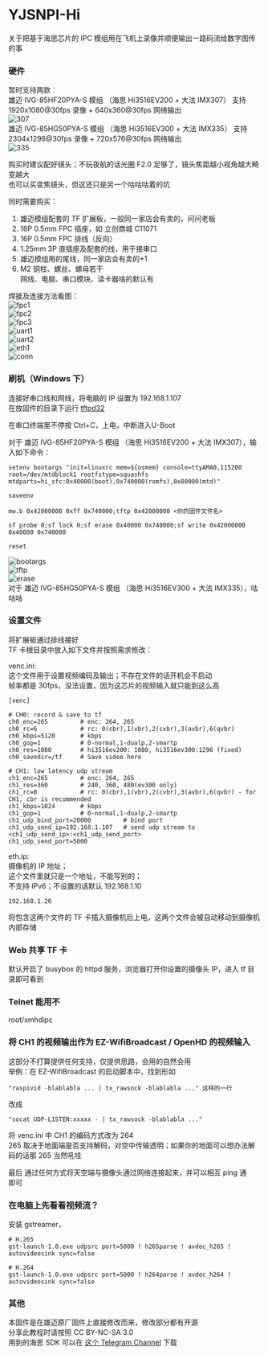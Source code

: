 # YJSNPI-Hi
关于把基于海思芯片的 IPC 模组用在飞机上录像并顺便输出一路码流给数字图传的事  

### 硬件
暂时支持两款：  
雄迈 IVG-85HF20PYA-S 模组 （海思 Hi3516EV200 + 大法 IMX307） 支持 1920x1080@30fps 录像 + 640x360@30fps 网络输出  
![307](https://github.com/libc0607/YJSNPI-Hi/raw/master/pics/307.png)  
雄迈 IVG-85HG50PYA-S 模组 （海思 Hi3516EV300 + 大法 IMX335） 支持 2304x1296@30fps 录像 + 720x576@30fps 网络输出  
![335](https://github.com/libc0607/YJSNPI-Hi/raw/master/pics/335.png)  

购买时建议配好镜头；不玩夜航的话光圈 F2.0 足够了，镜头焦距越小视角越大畸变越大  
也可以买变焦镜头，但这还只是另一个咕咕咕着的坑  

同时需要购买：  
1. 雄迈模组配套的 TF 扩展板，一般同一家店会有卖的，问问老板  
2. 16P 0.5mm FPC 插座，如 立创商城 C11071  
3. 16P 0.5mm FPC 排线（反向）  
4. 1.25mm 3P 直插座及配套的线，用于接串口  
5. 雄迈模组用的尾线，同一家店会有卖的+1  
6. M2 铜柱、螺丝、螺母若干  
网线、电脑、串口模块、读卡器啥的默认有  

焊接及连接方法看图：  
![fpc1](https://github.com/libc0607/YJSNPI-Hi/raw/master/pics/fpc-conn.png)  
![fpc2](https://github.com/libc0607/YJSNPI-Hi/raw/master/pics/fpc-conn-finish.png)  
![fpc3](https://github.com/libc0607/YJSNPI-Hi/raw/master/pics/fpc-connect.png)  
![uart1](https://github.com/libc0607/YJSNPI-Hi/raw/master/pics/uart-conn.png)  
![uart2](https://github.com/libc0607/YJSNPI-Hi/raw/master/pics/uart-conn-finish.png)  
![eth1](https://github.com/libc0607/YJSNPI-Hi/raw/master/pics/eth-power-conn.png)  
![conn](https://github.com/libc0607/YJSNPI-Hi/raw/master/pics/conn-1.png)  


### 刷机（Windows 下）
连接好串口线和网线，将电脑的 IP 设置为 192.168.1.107  
在放固件的目录下运行 [tftpd32](https://tftpd32.jounin.net/)  

在串口终端里不停按 Ctrl+C，上电，中断进入U-Boot  

对于 雄迈 IVG-85HF20PYA-S 模组 （海思 Hi3516EV200 + 大法 IMX307），输入如下命令：
```
setenv bootargs "init=linuxrc mem=${osmem} console=ttyAMA0,115200 root=/dev/mtdblock1 rootfstype=squashfs mtdparts=hi_sfc:0x40000(boot),0x740000(romfs),0x80000(mtd)"

saveenv

mw.b 0x42000000 0xff 0x740000;tftp 0x42000000 <你的固件文件名>

sf probe 0;sf lock 0;sf erase 0x40000 0x740000;sf write 0x42000000 0x40000 0x740000

reset

```
![bootargs](https://github.com/libc0607/YJSNPI-Hi/raw/master/pics/bootargs.png)  
![tftp](https://github.com/libc0607/YJSNPI-Hi/raw/master/pics/flash-tftp.png)  
![erase](https://github.com/libc0607/YJSNPI-Hi/raw/master/pics/flash-erase.png)  
对于 雄迈 IVG-85HG50PYA-S 模组 （海思 Hi3516EV300 + 大法 IMX335），咕咕咕  

### 设置文件
将扩展板通过排线接好  
TF 卡根目录中放入如下文件并按照需求修改：  

venc.ini:  
这个文件用于设置视频编码及输出；不存在文件的话开机会不启动  
帧率都是 30fps，没法设置，因为这芯片的视频输入就只能到这么高  
```
[venc]

# CH0: record & save to tf
ch0_enc=265         # enc: 264, 265
ch0_rc=6            # rc: 0(cbr),1(vbr),2(cvbr),3(avbr),6(qvbr)
ch0_kbps=5120       # kbps
ch0_gop=1           # 0-normal,1-dualp,2-smartp
ch0_res=1080        # hi3516ev200: 1080, hi3516ev300:1296 (fixed)
ch0_savedir=/tf     # Save video here

# CH1: low latency udp stream
ch1_enc=265         # enc: 264, 265
ch1_res=360         # 240, 360, 480(ev300 only)
ch1_rc=0            # rc: 0(cbr),1(vbr),2(cvbr),3(avbr),6(qvbr) - for CH1, cbr is recommended
ch1_kbps=1024       # kbps
ch1_gop=1           # 0-normal,1-dualp,2-smartp
ch1_udp_bind_port=20000         # bind port 
ch1_udp_send_ip=192.168.1.107   # send udp stream to <ch1_udp_send_ip>:<ch1_udp_send_port>
ch1_udp_send_port=5000

```

eth.ip:  
摄像机的 IP 地址；  
这个文件里就只是一个地址，不能写别的；  
不支持 IPv6；不设置的话默认 192.168.1.10  
```
192.168.1.20
```

将包含这两个文件的 TF 卡插入摄像机后上电，这两个文件会被自动移动到摄像机内部存储  

### Web 共享 TF 卡
默认开启了 busybox 的 httpd 服务，浏览器打开你设置的摄像头 IP，进入 tf 目录即可看到    

### Telnet 能用不 
root/xmhdipc   

### 将 CH1 的视频输出作为 EZ-WifiBroadcast / OpenHD 的视频输入  
这部分不打算提供任何支持，仅提供思路，会用的自然会用  
举例：在 EZ-WifiBroadcast 的启动脚本中，找到形如 
```
"raspivid -blablabla ... | tx_rawsock -blablabla ..." 这样的一行  
```
改成 
```
"socat UDP-LISTEN:xxxxx - | tx_rawsock -blablabla ..."  
```  
将 venc.ini 中 CH1 的编码方式改为 264  
265 取决于地面端是否支持解码，对空中传输透明；如果你的地面可以想办法解码的话那 265 当然吼哇  

最后 通过任何方式将天空端与摄像头通过网络连接起来，并可以相互 ping 通   
即可  

### 在电脑上先看看视频流？
安装 gstreamer，   
```
# H.265
gst-launch-1.0.exe udpsrc port=5000 ! h265parse ! avdec_h265 ! autovideosink sync=false

# H.264
gst-launch-1.0.exe udpsrc port=5000 ! h264parse ! avdec_h264 ! autovideosink sync=false
```

### 其他 
本固件是在雄迈原厂固件上直接修改而来，修改部分都有开源  
分享此教程时请按照 CC BY-NC-SA 3.0  
用到的海思 SDK 可以在 [这个 Telegram Channel](https://t.me/hi3516) 下载  
